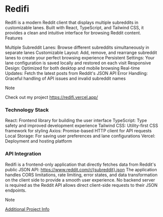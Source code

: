 # Redifi

Redifi is a modern Reddit client that displays multiple subreddits in customizable lanes. Built with React, TypeScript, and Tailwind CSS, it provides a clean and intuitive interface for browsing Reddit content.
Features

Multiple Subreddit Lanes: Browse different subreddits simultaneously in separate lanes
Customizable Layout: Add, remove, and rearrange subreddit lanes to create your perfect browsing experience
Persistent Settings: Your lane configuration is saved locally and restored on each visit
Responsive Design: Optimized for both desktop and mobile browsing
Real-time Updates: Fetch the latest posts from Reddit's JSON API
Error Handling: Graceful handling of API issues and invalid subreddit names

>[!NOTE]
>Check out my project https://redifi.vercel.app/

### Technology Stack

React: Frontend library for building the user interface
TypeScript: Type safety and improved development experience
Tailwind CSS: Utility-first CSS framework for styling
Axios: Promise-based HTTP client for API requests
Local Storage: For saving user preferences and lane configurations
Vercel: Deployment and hosting platform

### API Integration
Redifi is a frontend-only application that directly fetches data from Reddit's public JSON API:
https://www.reddit.com/r/{subreddit}.json
The application handles CORS limitations, rate limiting, error states, and data transformation on the client side to provide a smooth user experience. No backend server is required as the Reddit API allows direct client-side requests to their JSON endpoints.

>[!NOTE]
>[Additional Project Info](https://roadmap.sh/projects/reddit-client)


